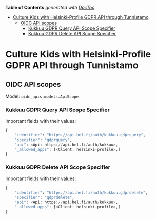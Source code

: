 <!-- START doctoc generated TOC please keep comment here to allow auto update -->
<!-- DON'T EDIT THIS SECTION, INSTEAD RE-RUN doctoc TO UPDATE -->
**Table of Contents**  *generated with [DocToc](https://github.com/thlorenz/doctoc)*

- [Culture Kids with Helsinki-Profile GDPR API through Tunnistamo](#culture-kids-with-helsinki-profile-gdpr-api-through-tunnistamo)
  - [OIDC API scopes](#oidc-api-scopes)
    - [Kukkuu GDPR Query API Scope Specifier](#kukkuu-gdpr-query-api-scope-specifier)
    - [Kukkuu GDPR Delete API Scope Specifier](#kukkuu-gdpr-delete-api-scope-specifier)

<!-- END doctoc generated TOC please keep comment here to allow auto update -->

# Culture Kids with Helsinki-Profile GDPR API through Tunnistamo

## OIDC API scopes

Model: `oidc_apis.models.ApiScope`

### Kukkuu GDPR Query API Scope Specifier

Important fields with their values:

```python
{
    "identifier": "https://api.hel.fi/auth/kukkuu.gdprquery",
    "specifier": "gdprquery",
    "api": <Api: https://api.hel.fi/auth/kukkuu>,
    "_allowed_apps": [<Client: helsinki-profile>,]
}
```

### Kukkuu GDPR Delete API Scope Specifier

Important fields with their values:

```python
{
    "identifier": "https://api.hel.fi/auth/kukkuu.gdprdelete",
    "specifier": "gdprdelete",
    "api": <Api: https://api.hel.fi/auth/kukkuu>,
    "_allowed_apps": [<Client: helsinki-profile>,]
}
```
